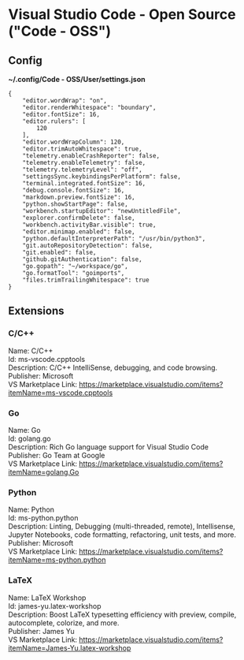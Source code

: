 # Visual Studio Code - Open Source ("Code - OSS")

## Config

**~/.config/Code - OSS/User/settings.json**

```
{
    "editor.wordWrap": "on",
    "editor.renderWhitespace": "boundary",
    "editor.fontSize": 16,
    "editor.rulers": [
        120
    ],
    "editor.wordWrapColumn": 120,
    "editor.trimAutoWhitespace": true,
    "telemetry.enableCrashReporter": false,
    "telemetry.enableTelemetry": false,
    "telemetry.telemetryLevel": "off",
    "settingsSync.keybindingsPerPlatform": false,
    "terminal.integrated.fontSize": 16,
    "debug.console.fontSize": 16,
    "markdown.preview.fontSize": 16,
    "python.showStartPage": false,
    "workbench.startupEditor": "newUntitledFile",
    "explorer.confirmDelete": false,
    "workbench.activityBar.visible": true,
    "editor.minimap.enabled": false,
    "python.defaultInterpreterPath": "/usr/bin/python3",
    "git.autoRepositoryDetection": false,
    "git.enabled": false,
    "github.gitAuthentication": false,
    "go.gopath": "~/workspace/go",
    "go.formatTool": "goimports",
    "files.trimTrailingWhitespace": true
}
```

## Extensions

### C/C++

Name: C/C++  
Id: ms-vscode.cpptools  
Description: C/C++ IntelliSense, debugging, and code browsing.  
Publisher: Microsoft  
VS Marketplace Link: https://marketplace.visualstudio.com/items?itemName=ms-vscode.cpptools  

### Go

Name: Go  
Id: golang.go  
Description: Rich Go language support for Visual Studio Code  
Publisher: Go Team at Google  
VS Marketplace Link: https://marketplace.visualstudio.com/items?itemName=golang.Go  

### Python

Name: Python  
Id: ms-python.python  
Description: Linting, Debugging (multi-threaded, remote), Intellisense, Jupyter Notebooks, code formatting, refactoring, unit tests, and more.  
Publisher: Microsoft  
VS Marketplace Link: https://marketplace.visualstudio.com/items?itemName=ms-python.python  

### LaTeX

Name: LaTeX Workshop  
Id: james-yu.latex-workshop  
Description: Boost LaTeX typesetting efficiency with preview, compile, autocomplete, colorize, and more.  
Publisher: James Yu  
VS Marketplace Link: https://marketplace.visualstudio.com/items?itemName=James-Yu.latex-workshop  
